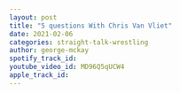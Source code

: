 ```yaml
---
layout: post
title: "5 questions With Chris Van Vliet"
date: 2021-02-06
categories: straight-talk-wrestling
author: george-mckay
spotify_track_id: 
youtube_video_id: MD96Q5qUCW4
apple_track_id: 
---
```

